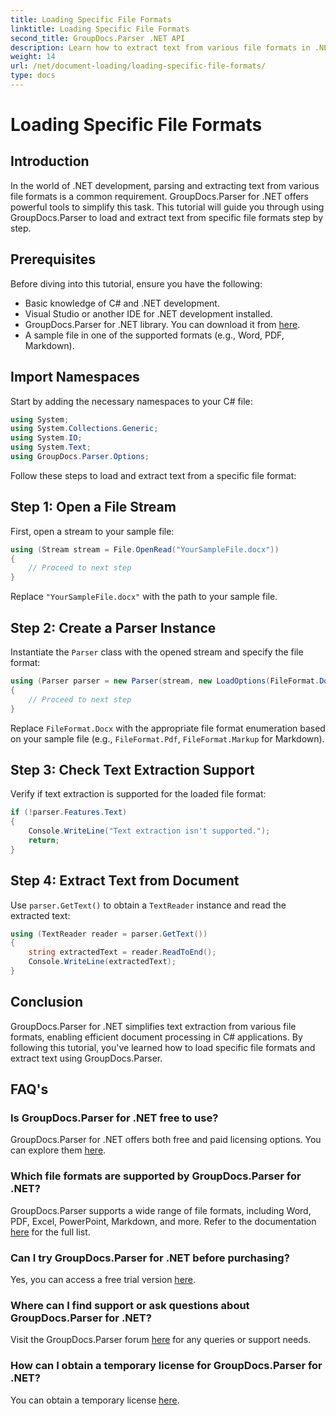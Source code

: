 ```yaml
---
title: Loading Specific File Formats
linktitle: Loading Specific File Formats
second_title: GroupDocs.Parser .NET API
description: Learn how to extract text from various file formats in .NET using GroupDocs.Parser. Step-by-step tutorial for efficient document processing.
weight: 14
url: /net/document-loading/loading-specific-file-formats/
type: docs
---
```

# Loading Specific File Formats

## Introduction
In the world of .NET development, parsing and extracting text from various file formats is a common requirement. GroupDocs.Parser for .NET offers powerful tools to simplify this task. This tutorial will guide you through using GroupDocs.Parser to load and extract text from specific file formats step by step.
## Prerequisites
Before diving into this tutorial, ensure you have the following:
- Basic knowledge of C# and .NET development.
- Visual Studio or another IDE for .NET development installed.
- GroupDocs.Parser for .NET library. You can download it from [here](https://releases.groupdocs.com/parser/net/).
- A sample file in one of the supported formats (e.g., Word, PDF, Markdown).

## Import Namespaces
Start by adding the necessary namespaces to your C# file:
```csharp
using System;
using System.Collections.Generic;
using System.IO;
using System.Text;
using GroupDocs.Parser.Options;
```

Follow these steps to load and extract text from a specific file format:
## Step 1: Open a File Stream
First, open a stream to your sample file:
```csharp
using (Stream stream = File.OpenRead("YourSampleFile.docx"))
{
    // Proceed to next step
}
```
Replace `"YourSampleFile.docx"` with the path to your sample file.
## Step 2: Create a Parser Instance
Instantiate the `Parser` class with the opened stream and specify the file format:
```csharp
using (Parser parser = new Parser(stream, new LoadOptions(FileFormat.Docx)))
{
    // Proceed to next step
}
```
Replace `FileFormat.Docx` with the appropriate file format enumeration based on your sample file (e.g., `FileFormat.Pdf`, `FileFormat.Markup` for Markdown).
## Step 3: Check Text Extraction Support
Verify if text extraction is supported for the loaded file format:
```csharp
if (!parser.Features.Text)
{
    Console.WriteLine("Text extraction isn't supported.");
    return;
}
```
## Step 4: Extract Text from Document
Use `parser.GetText()` to obtain a `TextReader` instance and read the extracted text:
```csharp
using (TextReader reader = parser.GetText())
{
    string extractedText = reader.ReadToEnd();
    Console.WriteLine(extractedText);
}
```

## Conclusion
GroupDocs.Parser for .NET simplifies text extraction from various file formats, enabling efficient document processing in C# applications. By following this tutorial, you've learned how to load specific file formats and extract text using GroupDocs.Parser.

## FAQ's
### Is GroupDocs.Parser for .NET free to use?
GroupDocs.Parser for .NET offers both free and paid licensing options. You can explore them [here](https://purchase.groupdocs.com/buy).
### Which file formats are supported by GroupDocs.Parser for .NET?
GroupDocs.Parser supports a wide range of file formats, including Word, PDF, Excel, PowerPoint, Markdown, and more. Refer to the documentation [here](https://tutorials.groupdocs.com/parser/net/) for the full list.
### Can I try GroupDocs.Parser for .NET before purchasing?
Yes, you can access a free trial version [here](https://releases.groupdocs.com/).
### Where can I find support or ask questions about GroupDocs.Parser for .NET?
Visit the GroupDocs.Parser forum [here](https://forum.groupdocs.com/c/parser/17) for any queries or support needs.
### How can I obtain a temporary license for GroupDocs.Parser for .NET?
You can obtain a temporary license [here](https://purchase.groupdocs.com/temporary-license/).

